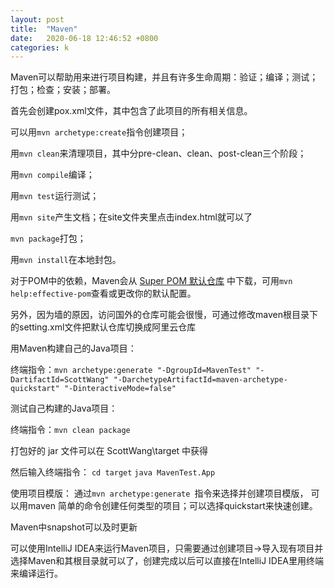 ```yaml
---
layout: post
title:  "Maven"
date:   2020-06-18 12:46:52 +0800
categories: k
---
```





Maven可以帮助用来进行项目构建，并且有许多生命周期：验证；编译；测试；打包；检查；安装；部署。

首先会创建pox.xml文件，其中包含了此项目的所有相关信息。

可以用`mvn archetype:create`指令创建项目；

用`mvn clean`来清理项目，其中分pre-clean、clean、post-clean三个阶段；

用`mvn compile`编译；

用`mvn test`运行测试；

用`mvn site`产生文档；在site文件夹里点击index.html就可以了

`mvn package`打包；

用`mvn install`在本地封包。

对于POM中的依赖，Maven会从 [Super POM 默认仓库][jekyll-docs2] 中下载，可用`mvn help:effective-pom`查看或更改你的默认配置。

另外，因为墙的原因，访问国外的仓库可能会很慢，可通过修改maven根目录下的setting.xml文件把默认仓库切换成阿里云仓库

用Maven构建自己的Java项目：

终端指令：`mvn archetype:generate "-DgroupId=MavenTest" "-DartifactId=ScottWang" "-DarchetypeArtifactId=maven-archetype-quickstart" "-DinteractiveMode=false"`

测试自己构建的Java项目：

终端指令：`mvn clean package`

打包好的 jar 文件可以在 ScottWang\target 中获得

然后输入终端指令：
`cd target`
`java MavenTest.App`

使用项目模版：
通过`mvn archetype:generate `指令来选择并创建项目模版， 可以用maven 简单的命令创建任何类型的项目；可以选择quickstart来快速创建。

Maven中snapshot可以及时更新

可以使用IntelliJ IDEA来运行Maven项目，只需要通过创建项目->导入现有项目并选择Maven和其根目录就可以了，创建完成以后可以直接在IntelliJ IDEA里用终端来编译运行。

[jekyll-docs2]: http://repo1.maven.org/maven2


